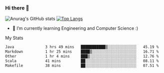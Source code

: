 ### Hi there 👋

![Anurag's GitHub stats](https://github-readme-stats.vercel.app/api?username=MatteoIorio11&show_icons=true&theme=dark) 
[![Top Langs](https://github-readme-stats.vercel.app/api/top-langs/?username=MatteoIorio11&theme=dark)](https://github.com/MatteoIorio11/github-readme-stats)

- 🌱 I’m currently learning Engineering and Computer Science :)

<!--
**MatteoIorio11/MatteoIorio11** is a ✨ _special_ ✨ repository because its `README.md` (this file) appears on your GitHub profile.

Here are some ideas to get you started:

- 🔭 I’m currently working on ...
- 🌱 I’m currently learning ...
- 👯 I’m looking to collaborate on ...
- 🤔 I’m looking for help with ...
- 💬 Ask me about ...
- 📫 How to reach me: ...
- 😄 Pronouns: ...
- ⚡ Fun fact: ...
-->
My Stats
<!--START_SECTION:waka-->

```txt
Java              3 hrs 49 mins   ███████████▒░░░░░░░░░░░░░   45.19 %
Markdown          1 hr 25 mins    ████▒░░░░░░░░░░░░░░░░░░░░   16.71 %
Other             1 hr 4 mins     ███▒░░░░░░░░░░░░░░░░░░░░░   12.76 %
Scala             41 mins         ██░░░░░░░░░░░░░░░░░░░░░░░   08.11 %
Makefile          38 mins         ██░░░░░░░░░░░░░░░░░░░░░░░   07.51 %
```

<!--END_SECTION:waka-->
